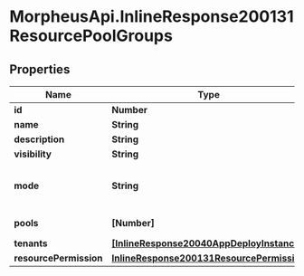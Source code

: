 # MorpheusApi.InlineResponse200131ResourcePoolGroups

## Properties

Name | Type | Description | Notes
------------ | ------------- | ------------- | -------------
**id** | **Number** |  | [optional] 
**name** | **String** |  | [optional] 
**description** | **String** |  | [optional] 
**visibility** | **String** |  | [optional] 
**mode** | **String** | Pool selection mode. Valid values are &#x60;roundrobin&#x60; or &#x60;availablecapacity&#x60;. | [optional] 
**pools** | **[Number]** | Array of Resource Pool IDs | [optional] 
**tenants** | [**[InlineResponse20040AppDeployInstance]**](InlineResponse20040AppDeployInstance.md) |  | [optional] 
**resourcePermission** | [**InlineResponse200131ResourcePermission**](InlineResponse200131ResourcePermission.md) |  | [optional] 


